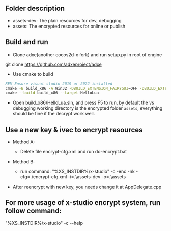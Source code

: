 
## Folder description

- assets-dev: The plain resources for dev, debugging
- assets: The encrypted resources for online or publish

## Build and run

- Clone adxe(another cocos2d-x fork) and run setup.py in root of engine

git clone https://github.com/adxeproject/adxe

- Use cmake to build

```bat
REM Ensure visual studio 2019 or 2022 installed
cmake -B build_x86 -A Win32 -DBUILD_EXTENSION_FAIRYGUI=OFF -DBUILD_EXTENSION_GUI=OFF
cmake --build build_x86 --target HelloLua
```

- Open build_x86/HelloLua.sln, and press F5 to run, by default the vs debugging working directory is the encrypted folder `assets`,
 everything should be fine if the decrypt work well. 

## Use a new key & ivec to encrypt resources

- Method A:
  - Delete file encrypt-cfg.xml and run do-encrypt.bat
  
- Method B:
  - run command: "%XS_INSTDIR%\x-studio" -c -enc -nk -cfg=.\encrypt-cfg.xml -i=.\assets-dev -o=.\assets
  
- After reencrypt with new key, you needs change it at AppDelegate.cpp

## For more usage of x-studio encrypt system, run follow command:

"%XS_INSTDIR%\x-studio" -c --help

